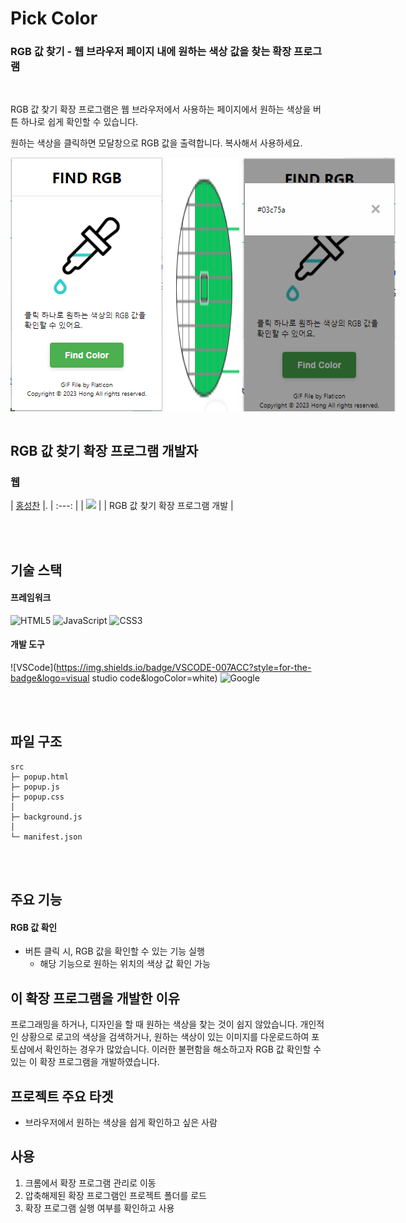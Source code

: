 # Pick Color

### **RGB 값 찾기** - 웹 브라우저 페이지 내에 원하는 색상 값을 찾는 확장 프로그램

<br/>

RGB 값 찾기 확장 프로그램은 웹 브라우저에서 사용하는 페이지에서 원하는 색상을 버튼 하나로 쉽게 확인할 수 있습니다.   

원하는 색상을 클릭하면 모달창으로 RGB 값을 출력합니다. 복사해서 사용하세요.   

<div style="display: flex;">
    <img src="./main.PNG" style="margin-right: 5px;">
    <img src="./pick.PNG" style="margin-right: 5px;">
    <img src="./check.PNG">
</div>

<br/>

## RGB 값 찾기 확장 프로그램 개발자

### 웹
| [홍성찬](https://github.com/Hschan2) |.
| :---: |
| ![](https://avatars.githubusercontent.com/u/39434913?v=4) |
| RGB 값 찾기 확장 프로그램 개발 |

<br/>
<br/>

## 기술 스택

#### 프레임워크
![HTML5](https://img.shields.io/badge/html5-%23E34F26.svg?style=for-the-badge&logo=html5&logoColor=white)
![JavaScript](https://img.shields.io/badge/javascript-%23323330.svg?style=for-the-badge&logo=javascript&logoColor=%23F7DF1E)
![CSS3](https://img.shields.io/badge/css3-%231572B6.svg?style=for-the-badge&logo=css3&logoColor=white)

#### 개발 도구
![VSCode](https://img.shields.io/badge/VSCODE-007ACC?style=for-the-badge&logo=visual studio code&logoColor=white)
![Google](https://img.shields.io/badge/google-4285F4?style=for-the-badge&logo=google&logoColor=white)

<br/>
<br/>

## 파일 구조
```
src
├─ popup.html
├─ popup.js
├─ popup.css
│
├─ background.js
│
└─ manifest.json
```

<br/>
<br/>

## 주요 기능

#### RGB 값 확인
* 버튼 클릭 시, RGB 값을 확인할 수 있는 기능 실행
    * 해당 기능으로 원하는 위치의 색상 값 확인 가능

## 이 확장 프로그램을 개발한 이유
프로그래밍을 하거나, 디자인을 할 때 원하는 색상을 찾는 것이 쉽지 않았습니다. 개인적인 상황으로 로고의 색상을 검색하거나, 원하는 색상이 있는 이미지를 다운로드하여 포토샵에서 확인하는 경우가 많았습니다. 이러한 불편함을 해소하고자 RGB 값 확인할 수 있는 이 확장 프로그램을 개발하였습니다.   

## 프로젝트 주요 타겟
* 브라우저에서 원하는 색상을 쉽게 확인하고 싶은 사람

## 사용
1. 크롬에서 확장 프로그램 관리로 이동   
2. 압축해제된 확장 프로그램인 프로젝트 폴더를 로드   
3. 확장 프로그램 실행 여부를 확인하고 사용   
